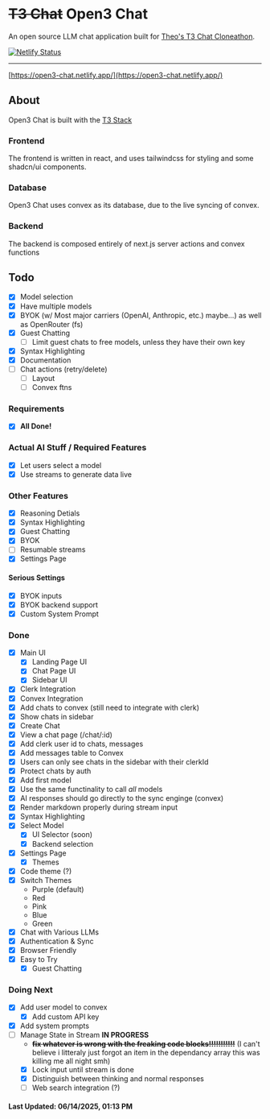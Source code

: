 # ~~T3 Chat~~ **Open3 Chat**
An open source LLM chat application built for [Theo's T3 Chat Cloneathon](https://cloneathon.t3.chat).

[![Netlify Status](https://api.netlify.com/api/v1/badges/07c92033-5691-4e8c-8a80-3cd56af71e1e/deploy-status)](https://app.netlify.com/projects/open3-chat/deploys)

---

[https://open3-chat.netlify.app/](https://open3-chat.netlify.app/)

## About
Open3 Chat is built with the [T3 Stack](https://create.t3.gg/)

### Frontend
The frontend is written in react, and uses tailwindcss for styling and some shadcn/ui components.

### Database
Open3 Chat uses convex as its database, due to the live syncing of convex. 

### Backend
The backend is composed entirely of next.js server actions and convex functions 

## Todo

- [X] Model selection
- [X] Have multiple models
- [X] BYOK (w/ Most major carriers (OpenAI, Anthropic, etc.) maybe...) as well as OpenRouter (fs)
- [X] Guest Chatting
  - [ ] Limit guest chats to free models, unless they have their own key
- [X] Syntax Highlighting
- [X] Documentation
- [ ] Chat actions (retry/delete)
  - [ ] Layout
  - [ ] Convex ftns

### Requirements
 - [X] **All Done!**

### Actual AI Stuff / Required Features
- [X] Let users select a model
- [X] Use streams to generate data live

### Other Features
- [X] Reasoning Detials
- [X] Syntax Highlighting
- [X] Guest Chatting
- [X] BYOK
- [ ] Resumable streams
- [X] Settings Page

#### Serious Settings
- [X] BYOK inputs
- [X] BYOK backend support
- [X] Custom System Prompt

### Done
- [X] Main UI
  - [X] Landing Page UI
  - [X] Chat Page UI
  - [X] Sidebar UI
- [X] Clerk Integration
- [X] Convex Integration
- [X] Add chats to convex (still need to integrate with clerk)
- [X] Show chats in sidebar
- [X] Create Chat
- [X] View a chat page (/chat/:id)
- [X] Add clerk user id to chats, messages
- [X] Add messages table to Convex
- [X] Users can only see chats in the sidebar with their clerkId
- [X] Protect chats by auth
- [X] Add first model
- [X] Use the same functinality to call *all* models
- [X] AI responses should go directly to the sync enginge (convex)
- [X] Render markdown properly during stream input
- [X] Syntax Highlighting
- [X] Select Model
  - [X] UI Selector (soon)
  - [X] Backend selection
- [X] Settings Page
  - [X] Themes
- [X] Code theme (?)
- [X] Switch Themes
  - Purple (default)
  - Red
  - Pink
  - Blue
  - Green
- [X] Chat with Various LLMs
- [X] Authentication & Sync
- [X] Browser Friendly
- [X] Easy to Try
  - [X] Guest Chatting

### Doing Next
- [X] Add user model to convex
  - [X] Add custom API key
- [X] Add system prompts
- [ ] Manage State in Stream **IN PROGRESS**
  - ~~**fix whatever is wrong with the freaking code blocks!!!!!!!!!!!**~~ (I can't believe i litteraly just forgot an item in the dependancy array this was killing me all night smh)
  - [X] Lock input until stream is done
  - [X] Distinguish between thinking and normal responses
  - [ ] Web search integration (?)
#### **Last Updated: 06/14/2025,  01:13 PM**